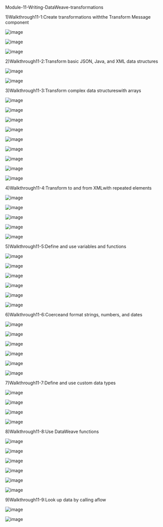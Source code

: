 Module-11-Writing-DataWeave-transformations

1)Walkthrough11-1:Create transformations withthe Transform Message component

![image](https://user-images.githubusercontent.com/70746268/121517759-5ab30780-ca0d-11eb-8166-1f8e8cc94976.png)

![image](https://user-images.githubusercontent.com/70746268/121519593-846d2e00-ca0f-11eb-8bcf-46438d7c3142.png)

![image](https://user-images.githubusercontent.com/70746268/121519665-9bac1b80-ca0f-11eb-9cab-9db9653be2b7.png)

2)Walkthrough11-2:Transform basic JSON, Java, and XML data structures

![image](https://user-images.githubusercontent.com/70746268/121536745-f5691180-ca20-11eb-82c9-311932a873ee.png)

![image](https://user-images.githubusercontent.com/70746268/121536961-234e5600-ca21-11eb-99ac-d6911e503f84.png)

3)Walkthrough11-3:Transform complex data structureswith arrays

![image](https://user-images.githubusercontent.com/70746268/121778499-b7045b80-cbb4-11eb-86ab-b48e7cf7ee8f.png)

![image](https://user-images.githubusercontent.com/70746268/121778518-cd121c00-cbb4-11eb-8c65-7e4c288cdbe7.png)

![image](https://user-images.githubusercontent.com/70746268/121778545-f92d9d00-cbb4-11eb-822a-8c4f5e746ef9.png)

![image](https://user-images.githubusercontent.com/70746268/121778553-05b1f580-cbb5-11eb-96df-c13813800571.png)

![image](https://user-images.githubusercontent.com/70746268/121778458-9cca7d80-cbb4-11eb-8330-5d911d35fff4.png)

![image](https://user-images.githubusercontent.com/70746268/121778431-7c9abe80-cbb4-11eb-97fc-d71416a8adbc.png)

![image](https://user-images.githubusercontent.com/70746268/121778391-52e19780-cbb4-11eb-830f-503a3d99b094.png)

![image](https://user-images.githubusercontent.com/70746268/121778403-5e34c300-cbb4-11eb-8c9a-8fd0dca24baf.png)

![image](https://user-images.githubusercontent.com/70746268/121778359-304f7e80-cbb4-11eb-8fd3-c0d99533ac91.png)

4)Walkthrough11-4:Transform to and from XMLwith repeated elements

![image](https://user-images.githubusercontent.com/70746268/121542015-627ea600-ca25-11eb-879b-862a0545daca.png)

![image](https://user-images.githubusercontent.com/70746268/121541279-c9e82600-ca24-11eb-944d-b4b84d42cae8.png)

![image](https://user-images.githubusercontent.com/70746268/121541422-e84e2180-ca24-11eb-9225-2f16f2141583.png)

![image](https://user-images.githubusercontent.com/70746268/121540881-770e6e80-ca24-11eb-91f0-6d904182f7f0.png)

![image](https://user-images.githubusercontent.com/70746268/121540343-08c9ac00-ca24-11eb-9751-029ba24622d0.png)

5)Walkthrough11-5:Define and use variables and functions

![image](https://user-images.githubusercontent.com/70746268/121542814-0ff1b980-ca26-11eb-9739-7f0a40d3bd76.png)

![image](https://user-images.githubusercontent.com/70746268/121543049-3f082b00-ca26-11eb-8f7e-7a22e8b5f1c2.png)

![image](https://user-images.githubusercontent.com/70746268/121543263-665ef800-ca26-11eb-8fc6-8c2e032e3f8b.png)

![image](https://user-images.githubusercontent.com/70746268/121543927-ee450200-ca26-11eb-95c1-1f68f24126c7.png)

![image](https://user-images.githubusercontent.com/70746268/121544602-7c20ed00-ca27-11eb-8cef-e49c5771dc1a.png)

![image](https://user-images.githubusercontent.com/70746268/121545140-e0dc4780-ca27-11eb-8871-66d8b1c7e7f2.png)

6)Walkthrough11-6:Coerceand format strings, numbers, and dates

![image](https://user-images.githubusercontent.com/70746268/121557690-957b6680-ca32-11eb-9e1f-ff10ee24d031.png)

![image](https://user-images.githubusercontent.com/70746268/121557977-dc695c00-ca32-11eb-9f36-f3918375477b.png)

![image](https://user-images.githubusercontent.com/70746268/121558051-edb26880-ca32-11eb-8ca7-8823c5dcbdd7.png)

![image](https://user-images.githubusercontent.com/70746268/121558200-15a1cc00-ca33-11eb-9409-a3fd734fb4d7.png)

![image](https://user-images.githubusercontent.com/70746268/121558446-526dc300-ca33-11eb-8785-2dd95990a8dd.png)

![image](https://user-images.githubusercontent.com/70746268/121558761-8f39ba00-ca33-11eb-9b9f-192032cdebdd.png)

7)Walkthrough11-7:Define and use custom data types

![image](https://user-images.githubusercontent.com/70746268/121559048-daec6380-ca33-11eb-8839-3219c3adcfe4.png)

![image](https://user-images.githubusercontent.com/70746268/121559290-15560080-ca34-11eb-98e0-7dd28fbdbe67.png)

![image](https://user-images.githubusercontent.com/70746268/121559359-2737a380-ca34-11eb-9575-c17d65daa358.png)

![image](https://user-images.githubusercontent.com/70746268/121559711-75e53d80-ca34-11eb-9acb-6694f677f559.png)

8)Walkthrough11-8:Use DataWeave functions

![image](https://user-images.githubusercontent.com/70746268/121559969-b5138e80-ca34-11eb-8604-0f56becacbf6.png)

![image](https://user-images.githubusercontent.com/70746268/121560231-f1df8580-ca34-11eb-83af-4de2f7a2f67c.png)

![image](https://user-images.githubusercontent.com/70746268/121560483-2d7a4f80-ca35-11eb-9cc7-a8b8b0ad903b.png)

![image](https://user-images.githubusercontent.com/70746268/121560819-82b66100-ca35-11eb-80e3-f83321acdc48.png)

![image](https://user-images.githubusercontent.com/70746268/121560902-9d88d580-ca35-11eb-81a4-1cabffd4408d.png)

![image](https://user-images.githubusercontent.com/70746268/121561024-ba250d80-ca35-11eb-8990-136417fe2bec.png)

9)Walkthrough11-9:Look up data by calling aflow

![image](https://user-images.githubusercontent.com/70746268/121566975-ac728680-ca3b-11eb-8e18-effe39fd1c69.png)

![image](https://user-images.githubusercontent.com/70746268/121567030-bac0a280-ca3b-11eb-89db-ee1caffa45ce.png)





